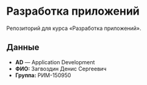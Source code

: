 # Разработка приложений

Репозиторий для курса «Разработка приложений».

## Данные

- **AD** — Application Development
- **ФИО:** Загвоздин Денис Сергеевич
- **Группа:** РИМ-150950
